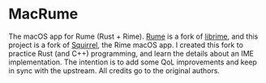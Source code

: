 MacRume
===
The macOS app for Rume (Rust + Rime). [Rume](https://github.com/igncp/rume) is
a fork of [librime](https://github.com/rime/librime), and this project is a
fork of [Squirrel](https://github.com/rime/squirrel), the Rime macOS app. I
created this fork to practice Rust (and C++) programming, and learn the details
about an IME implementation. The intention is to add some QoL improvements and
keep in sync with the upstream. All credits go to the original authors.
